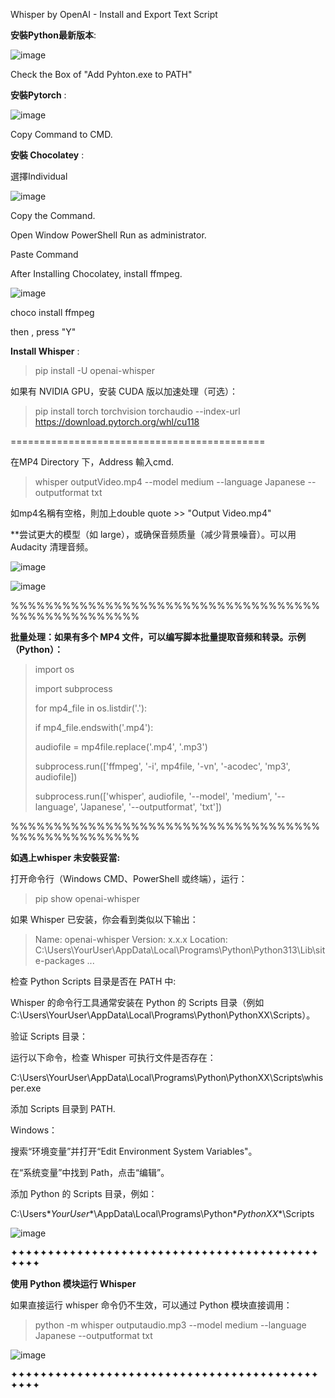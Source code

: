 Whisper by OpenAI - Install and Export Text Script


**安裝Python最新版本**:

 
![image](https://github.com/user-attachments/assets/8a99b1a0-530c-49f7-82cd-34f03dc44b88)



Check the Box of "Add Pyhton.exe to PATH"

**安裝Pytorch** :

 
![image](https://github.com/user-attachments/assets/0661bf6d-8fea-464b-8785-7cbffa9f4e84)



Copy Command to CMD.

**安裝 Chocolatey** :


選擇Individual

![image](https://github.com/user-attachments/assets/bb6326b3-723a-4731-8a1a-d2df0e05b92d)


Copy the Command.

Open Window PowerShell Run as administrator.

Paste Command

After Installing Chocolatey, install ffmpeg.


![image](https://github.com/user-attachments/assets/54939ab3-156e-4970-8efb-c006948c6a3b)



choco install ffmpeg

then , press "Y"

**Install Whisper** :

>pip install -U openai-whisper

如果有 NVIDIA GPU，安装 CUDA 版以加速处理（可选）：

>pip install torch torchvision torchaudio --index-url https://download.pytorch.org/whl/cu118



============================================



在MP4 Directory 下，Address 輸入cmd.

>whisper outputVideo.mp4 --model medium --language Japanese --outputformat txt



如mp4名稱有空格，則加上double quote >> "Output Video.mp4"

**尝试更大的模型（如 large），或确保音频质量（减少背景噪音）。可以用 Audacity 清理音频。


![image](https://github.com/user-attachments/assets/45cfc611-d3d2-49c7-bb1c-74731e2e62f9)



![image](https://github.com/user-attachments/assets/d52099bd-e2ff-4637-9a31-5ea88bc4e899)




%%%%%%%%%%%%%%%%%%%%%%%%%%%%%%%%%%%%%%%%%%%%%%%%%%%

**批量处理：如果有多个 MP4 文件，可以编写脚本批量提取音频和转录。示例（Python）：**

>import os
>
>import subprocess
>
>for mp4_file in os.listdir('.'):
>
>if mp4_file.endswith('.mp4'):
>
>audiofile = mp4file.replace('.mp4', '.mp3')
>
>subprocess.run(['ffmpeg', '-i', mp4file, '-vn', '-acodec', 'mp3', audiofile])
>
>subprocess.run(['whisper', audiofile, '--model', 'medium', '--language', 'Japanese', '--outputformat', 'txt'])

%%%%%%%%%%%%%%%%%%%%%%%%%%%%%%%%%%%%%%%%%%%%%%%%%%%

**如遇上whisper 未安裝妥當:**

打开命令行（Windows CMD、PowerShell 或终端），运行：

>pip show openai-whisper


如果 Whisper 已安装，你会看到类似以下输出：


>Name: openai-whisper
Version: x.x.x
Location: C:\Users\YourUser\AppData\Local\Programs\Python\Python313\Lib\site-packages
...



检查 Python Scripts 目录是否在 PATH 中:

Whisper 的命令行工具通常安装在 Python 的 Scripts 目录（例如 C:\Users\YourUser\AppData\Local\Programs\Python\PythonXX\Scripts）。


验证 Scripts 目录： 

运行以下命令，检查 Whisper 可执行文件是否存在：

C:\Users\YourUser\AppData\Local\Programs\Python\PythonXX\Scripts\whisper.exe


添加 Scripts 目录到 PATH.


Windows： 

搜索“环境变量”并打开“Edit Environment System Variables"。

在“系统变量”中找到 Path，点击“编辑”。

添加 Python 的 Scripts 目录，例如：

C:\Users\**YourUser**\AppData\Local\Programs\Python\**PythonXX**\Scripts

![image](https://github.com/user-attachments/assets/bbd65efe-1131-408b-bcf7-d6b7f733b986)




✦✦✦✦✦✦✦✦✦✦✦✦✦✦✦✦✦✦✦✦✦✦✦✦✦✦✦✦✦✦✦✦✦✦✦✦✦✦✦✦✦✦✦✦✦✦

**使用 Python 模块运行 Whisper**

如果直接运行 whisper 命令仍不生效，可以通过 Python 模块直接调用：

>python -m whisper outputaudio.mp3 --model medium --language Japanese --outputformat txt


![image](https://github.com/user-attachments/assets/ca502d71-b55e-4d74-9d65-10aa0449fdab)





✦✦✦✦✦✦✦✦✦✦✦✦✦✦✦✦✦✦✦✦✦✦✦✦✦✦✦✦✦✦✦✦✦✦✦✦✦✦✦✦✦✦✦✦✦✦
